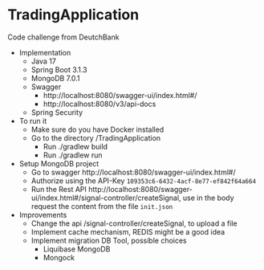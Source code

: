 # TradingApplication
Code challenge from DeutchBank

* Implementation
    * Java 17
    * Spring Boot 3.1.3
    * MongoDB 7.0.1
    * Swagger
        * http://localhost:8080/swagger-ui/index.html#/
        * http://localhost:8080/v3/api-docs
    * Spring Security
* To run it
  * Make sure do you have Docker installed 
  * Go to the directory /TradingApplication
      * Run ./gradlew build
      * Run ./gradlew run
* Setup MongoDB project
   * Go to swagger http://localhost:8080/swagger-ui/index.html#/
   * Authorize using the API-Key `109353c6-6432-4acf-8e77-ef842f64a664`
   * Run the Rest API http://localhost:8080/swagger-ui/index.html#/signal-controller/createSignal, use in the body request the content from the file `init.json`
* Improvements
  * Change the api /signal-controller/createSignal, to upload a file
  * Implement cache mechanism, REDIS might be a good idea
  * Implement migration DB Tool, possible choices
    * Liquibase MongoDB
    * Mongock